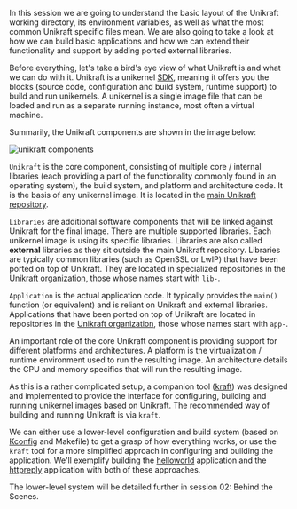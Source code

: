 In this session we are going to understand the basic layout of the Unikraft working directory, its environment variables, as well as what the most common Unikraft specific files mean.
We are also going to take a look at how we can build basic applications and how we can extend their functionality and support by adding ported external libraries.

Before everything, let's take a bird's eye view of what Unikraft is and what we can do with it.
Unikraft is a unikernel [SDK](https://en.wikipedia.org/wiki/Software_development_kit), meaning it offers you the blocks (source code, configuration and build system, runtime support) to build and run unikernels.
A unikernel is a single image file that can be loaded and run as a separate running instance, most often a virtual machine.

Summarily, the Unikraft components are shown in the image below:

![unikraft components](/community/hackathons/sessions/baby-steps/images/unikraft_components.png)

`Unikraft` is the core component, consisting of multiple core / internal libraries (each providing a part of the functionality commonly found in an operating system), the build system, and platform and architecture code.
It is the basis of any unikernel image.
It is located in the [main Unikraft repository](https://github.com/unikraft/unikraft).

`Libraries` are additional software components that will be linked against Unikraft for the final image.
There are multiple supported libraries.
Each unikernel image is using its specific libraries.
Libraries are also called **external** libraries as they sit outside the main Unikraft repository.
Libraries are typically common libraries (such as OpenSSL or LwIP) that have been ported on top of Unikraft.
They are located in specialized repositories in the [Unikraft organization](https://github.com/unikraft/), those whose names start with `lib-`.

`Application` is the actual application code.
It typically provides the `main()` function (or equivalent) and is reliant on Unikraft and external libraries.
Applications that have been ported on top of Unikraft are located in repositories in the [Unikraft organization](https://github.com/unikraft/), those whose names start with `app-`.

An important role of the core Unikraft component is providing support for different platforms and architectures.
A platform is the virtualization / runtime environment used to run the resulting image.
An architecture details the CPU and memory specifics that will run the resulting image.

As this is a rather complicated setup, a companion tool ([kraft](https://github.com/unikraft/kraft)) was designed and implemented to provide the interface for configuring, building and running unikernel images based on Unikraft.
The recommended way of building and running Unikraft is via `kraft`.

We can either use a lower-level configuration and build system (based on [Kconfig](https://www.kernel.org/doc/html/latest/kbuild/kconfig-language.html) and Makefile) to get a grasp of how everything works, or use the `kraft` tool for a more simplified approach in configuring and building the application. We'll exemplify building the [helloworld](https://github.com/unikraft/app-helloworld) application and the [httpreply](https://github.com/unikraft/app-httpreply) application with both of these approaches.

The lower-level system will be detailed further in session 02: Behind the Scenes.
